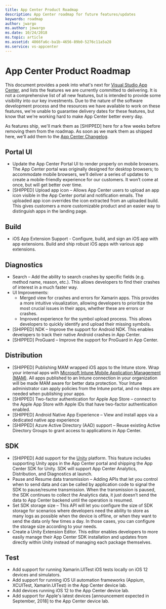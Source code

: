 ```yaml
---
title: App Center Product Roadmap
description: App Center roadmap for future features/updates
keywords: roadmap
author: jwargo
ms.author: jowargo
ms.date: 10/24/2018
ms.topic: article
ms.assetid: 4866fa6c-ba1b-4656-89b0-5276c11a5a28
ms.service: vs-appcenter
---
```


# App Center Product Roadmap

This document provides a peek into what's next for [Visual Studio App Center](https://appcenter.ms), and lists the features we are currently committed to delivering. It is not a comprehensive list of all new features, but is intended to provide some visibility into our key investments. Due to the nature of the software development process and the resources we have available to work on these features, we're unable to guarantee delivery dates for these features, but know that we're working hard to make App Center better every day.

As features ship, we'll mark them as [SHIPPED] here for a few weeks before removing them from the roadmap. As soon as we mark them as shipped here, we'll add them to the [App Center Changelog](~/general/changelog.md).

## Portal UI

* Update the App Center Portal UI to render properly on mobile browsers.  The App Center portal was originally designed for desktop browsers; to accommodate mobile browsers, we’ll deliver a series of updates to create a mobile-friendly experience for our customers. It won’t come at once, but will get better over time.
* [SHIPPED] Upload app icon – Allows App Center users to upload an app icon visible in the App Center portal and notification emails. The uploaded app icon overrides the icon extracted from an uploaded build. This gives customers a more customizable product and an easier way to distinguish apps in the landing page.

## Build

* iOS App Extension Support - Configure, build, and sign an iOS app with app extensions. Build and ship robust iOS apps with various app extensions.

## Diagnostics

* Search – Add the ability to search crashes by specific fields (e.g. method name, reason, etc.). This allows developers to find their crashes of interest in a much faster way.
* UI Improvements:
  + Merged view for crashes and errors for Xamarin apps. This provides a more intuitive visualization, allowing developers to prioritize the most crucial issues in their apps, whether these are errors or crashes. 
  + Improved experience for the symbol upload process. This allows developers to quickly identify and upload their missing symbols.
* [SHIPPED] NDK – Improve the support for Android NDK. This enables developers to track their native Android crashes in App Center.
* [SHIPPED] ProGuard – Improve the support for ProGuard in App Center.

## Distribution

* [SHIPPED] Publishing MAM wrapped iOS apps to the Intune store. Wrap your internal apps with [Microsoft Intune Mobile Application Management (MAM)](https://www.microsoft.com/en-us/cloud-platform/microsoft-intune-apps). All apps published to an Intune connection in your organization will be made MAM aware for better data protection. Your Intune administrator can apply policies from the Intune portal, and no steps are needed when publishing your apps.
* [SHIPPED] Two-factor authentication for Apple App Store – connect to the Apple App Store with Apple IDs that have two-factor authentication enabled.
* [SHIPPED] Android Native App Experience – View and install apps via a dedicated native app experience
* [SHIPPED] Azure Active Directory (AAD) support – Reuse existing Active Directory Groups to grant access to applications in App Center.

## SDK

* [SHIPPED] Add support for the [Unity](https://unity3d.com/) platform. This feature includes supporting Unity apps in the App Center portal and shipping the App Center SDK for Unity.  SDK will support App Center Analytics, Distribution, and Diagnostics at launch.
* Pause and Resume data transmission – Adding APIs that let you control when to send data and can be called by application code to signal the SDK to pause/resume transmission. When the transmission is paused, the SDK continues to collect the Analytics data, it just doesn’t send the data to App Center backend until the operation is resumed.
* Set SDK storage size – This API will let you configure the size of SDK storage for scenarios where developers need the ability to store as many logs as possible when the device is offline, or when they want to send the data only few times a day. In those cases, you can configure the storage size according to your needs.
* Create a Unity Extension Editor. This editor enables developers to more easily manage their App Center SDK installation and updates from directly within Unity instead of managing each package themselves.

## Test

* Add support for running Xamarin.UITest iOS tests locally on iOS 12 devices and simulators.
* Add support for running iOS UI automation frameworks (Appium, XCUITest, Xamarin.UITest) in the App Center device lab.
* Add devices running iOS 12 to the App Center device lab.
* Add support for Apple's latest devices [announcement expected in September, 2018] to the App Center device lab.
